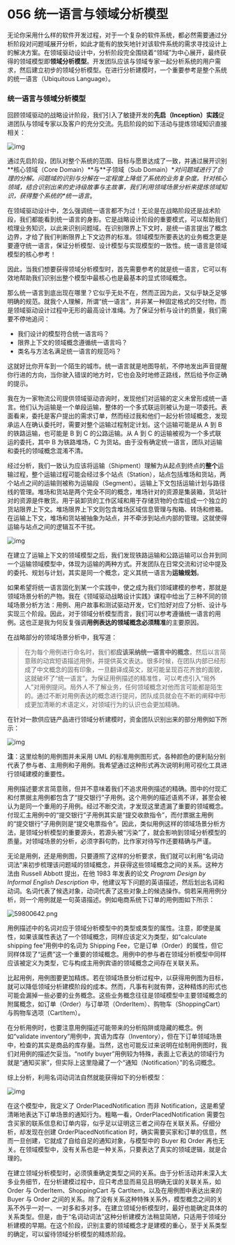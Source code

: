 # 056 统一语言与领域分析模型

无论你采用什么样的软件开发过程，对于一个复杂的软件系统，都必然需要通过分析阶段对问题域展开分析，如此才能有的放矢地针对该软件系统的需求寻找设计上的解决方案。在领域驱动设计中，分析阶段完全围绕着“领域”为中心展开，最终获得的领域模型即**领域分析模型**。开发团队应该与领域专家一起分析系统的用户需求，然后建立初步的领域分析模型。在进行分析建模时，一个重要参考是整个系统的统一语言（Ubiquitous Language）。

### 统一语言与领域分析模型

回顾领域驱动的战略设计阶段，我们引入了敏捷开发的**先启（Inception）实践**促进团队与领域专家以及客户的充分交流。先启阶段的如下活动与提炼领域知识直接相关：

![img](images/293d8da0-abde-11e9-bd6e-8d1156928a9d.png)

通过先启阶段，团队对整个系统的范围、目标与愿景达成了一致，并通过展开识别**核心领域（Core Domain）\**与\**子领域（Sub Domain）\**对问题域进行了合理的分解。问题域的识别与分解在一定程度上降低了系统的业务复杂度。针对核心领域，结合识别出来的史诗级故事与主故事，我们利用领域场景分析来提炼领域知识，获得整个系统的\**统一语言**。

在领域驱动设计中，怎么强调统一语言都不为过！无论是在战略阶段还是战术阶段，我们都能看到统一语言的身影。它是战略设计阶段的重要模式，可以帮助我们梳理业务知识，以此来识别问题域。在识别限界上下文时，是统一语言提出了概念边界，才给了我们判断限界上下文边界的标准。领域模型所要表达的业务概念更是要遵守统一语言，保证分析模型、设计模型与实现模型的一致性。统一语言是领域模型的核心参考！

因此，当我们想要获得领域分析模型时，首先需要参考的就是统一语言，它可以有效地帮助我们识别出整个模型中最核心也是最基本的显式领域概念。

那么统一语言到底出现在哪里？它似乎无处不在，然而正因为此，又似乎缺乏足够明确的规范。就我个人理解，所谓“统一语言”，并非某一种固定格式的交付物，而是领域驱动设计过程中无形的最高设计准绳。为了保证分析与设计的质量，我们需要不停地追问：

- 我们设计的模型符合统一语言吗？
- 限界上下文的领域概念遵循统一语言吗？
- 类名与方法名满足统一语言的规范吗？

这就好比你开车到一个陌生的城市。统一语言就是地图导航，不停地发出声音提醒你行进的方向，当你驶入错误的地方时，它也会及时地修正路线，然后给予你正确的提示。

我在为一家物流公司提供领域驱动咨询时，发现他们对运输的定义未曾形成统一语言。他们认为运输是一个单段运输，整体的一个多式联运则被认为是一项委托。表面看来，委托是客户提出的需求订单，然而经过我和他们一起分析领域概念，发现承运人在确认委托时，需要对整个运输过程制定计划。这个运输可能是从 A 到 B 的铁路运输，也可能是 B 到 C 的公路运输。从 A 到 C 的运输被视为一个多式联运的委托，其中 B 为铁路堆场，C 为货站。由于没有确定统一语言，团队对运输和委托的领域概念混淆不清。

经过分析，我们一致认为应该将运输（Shipment）理解为从起点到终点的**整个**运输过程，整个运输过程可能会经过多个站点（Station），站点包括堆场和货站，两个站点之间的运输则被称为运输段（Segment）。运输上下文包括运输计划与路径线的管理。堆场和货站是两个完全不同的概念，堆场针对的资源是集装箱，货站针对的资源是件散货。用于装卸货的工作区域和用于存储货物的仓库组成一个独立的货站限界上下文。堆场限界上下文则包含堆场区域信息管理与掏箱、转场和修箱。在运输上下文，堆场和货站被抽象为站点，并不牵涉到站点内部的管理。这就使得运输与站点之间的逻辑互不干扰。

![img](images/45c07140-abde-11e9-aebf-a90044c6776f.png)

在建立了运输上下文的领域模型之后，我们发现铁路运输和公路运输可以合并到同一个运输领域模型中，体现为运输的两种方式。开发团队在日常交流和讨论中提及的委托、规划与计划，其实是同一个概念，定义其统一语言为**运输规划**。

如果希望将统一语言固化到某一个实践中，使之成为我们领域建模的参考，那就是领域场景分析的产物。我在《领域驱动战略设计实践》课程中给出了三种不同的领域场景分析方法：用例、用户故事和测试驱动开发，它们恰好对应了分析、设计与实现三个阶段。因此，对于领域分析模型而言，我们可以参考遵循统一语言的用例。这也正是我为何反复强调**用例表达的领域概念必须精准**的主要原因。

在战略部分的领域场景分析中，我写道：

> 在为每个用例进行命名时，我们都**应该采纳统一语言中的概念**，然后以言简意赅的动宾短语描述用例，并提供英文表达。很多时候，在团队内部已经形成了中文概念的固有印象，一旦翻译成英文，就可能呈现百花齐放的面貌，这就破坏了“统一语言”。为保证用例描述的精准性，可以考虑引入“局外人”对用例提问。局外人不了解业务，任何领域概念对他而言可能都是陌生的。通过不断对用例表达的概念进行提问，团队成员就会在不断的阐释中形成更加清晰的术语定义，对领域行为的认识也会更加精确。

在针对一款供应链产品进行领域分析建模时，资金团队识别出来的部分用例如下所示：

![img](images/522a3ce0-abde-11e9-aebf-a90044c6776f.png)

**注**：这里绘制的用例图并未采用 UML 的标准用例图形式，各种颜色的便利贴分别代表了参与者、主用例和子用例。我希望通过这种形式再次说明利用可视化工具进行领域建模的重要性。

用例描述要求言简意赅，但并不意味着我们不追求用例描述的精确。图中的付现汇和付票据主用例都包含了“提交银行”子用例。这个用例的描述语焉不详，甚至会被认为是同一个重用的子用例。经过不断交流，才发现这里遗漏了重要的领域概念。付现汇主用例中的“提交银行”子用例其实是“提交收款指令”，而付票据主用例的“提交银行”子用例则是“提交电票指令”。因此，类似用例这样的领域场景分析方法，是领域分析模型的重要源头，若源头被“污染”了，就会影响到领域分析模型的质量。对领域场景的分析，必须字斟句酌，比作家对待写作还要精确与严谨。

无论是用例，还是用例图，只要遵照了这样的分析要求，我们就可以利用“名词动词法”来初步梳理该问题域的领域概念，并获得这些领域概念之间的关系。这种方法由 Russell Abbott 提出，在他 1983 年发表的论文 *Program Design by Informal English Description* 中，他建议写下问题的英语描述，然后划出名词和动词。名词代表了候选对象，动词代表了这些对象上的候选操作。倘若采用用例分析，则一个用例就是一句英语描述。例如电商系统下订单的用例图如下所示：

![59800642.png](images/7af77d40-abde-11e9-bd6e-8d1156928a9d.png)

用例描述中的名词对应于领域分析模型中的类型或类型的属性。注意，即使是属性，如果该属性表达了一个领域概念，同样应该定义为类型，如“calculate shipping fee”用例中的名词为 Shipping Fee，它是订单（Order）的属性，但它同样体现了“运费”这一个重要的领域概念。用例中的参与者在领域分析模型中同样应该被定义为类型，它与构成主用例宾语的领域概念之间存在关联关系。

比起用例，用例图要更加精炼。若在领域场景分析过程中，以获得用例图为目标，就可以降低领域分析建模阶段的成本。然而，凡事有利就有弊，这种精炼的形式也可能会漏掉一些必要的业务概念。这些业务概念往往是领域模型中主要领域概念的附属概念，如订单（Order）与订单项（OrderItem）、购物车（ShoppingCart）与购物车选项（CartItem）。

在分析用例时，也要注意用例描述可能带来的分析陷阱或隐藏的概念。例如“validate inventory”用例中，宾语为库存（Inventory），但在下订单领域场景中，检查的其实是商品的库存量。当然，这也可能反过来说明在绘制用例图时，我们对用例的描述欠妥当。“notify buyer”用例较为特殊，表面上它表达的领域行为就是“通知买家”，但实际上这里隐藏了一个“通知（Notification）”的名词概念。

综上分析，利用名词动词法自然就能获得如下的分析模型：

![img](images/8fbedb10-abde-11e9-bd6e-8d1156928a9d.png)

在这个模型中，我定义了 OrderPlacedNotification 而非 Notification，这是希望清晰地表达下订单场景的通知行为。粗略一看，OrderPlacedNotification 需要包含买家的联系信息和订单内容，似乎足以证明这三者之间存在关联关系。仔细分析，却发现在创建 OrderPlacedNotification 时，确实需要买家和订单的信息，然而一旦创建，它就成了自给自足的通知对象，与模型中的 Buyer 和 Order 再也无关。在领域模型中，没有关系也是一种关系，只要表达了真实的领域逻辑，就是合理的。

在建立领域分析模型时，必须慎重确定类型之间的关系。由于分析活动并未深入太多业务细节，在分析建模过程中，应只考虑显而易见且明确无误的关联关系，如 Order 与 OrderItem、ShoppingCart 与 CartItem，以及在用例图中表达出来的 Buyer 与 Order 之间的关系。除了没有关系这种特殊关系外，模型概念之间的关系不外乎一对一、一对多和多对多。在建立领域分析模型时，最好也能确定具体的关系类型。但是，由于“名词动词法”这种分析建模方法稍显简陋，只适用于领域分析建模的早期。在这个阶段，识别主要的领域概念才是建模的重心，至于关系类型的确定，可以留待领域分析模型的精炼阶段。
